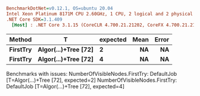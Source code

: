 ``` ini

BenchmarkDotNet=v0.12.1, OS=ubuntu 20.04
Intel Xeon Platinum 8171M CPU 2.60GHz, 1 CPU, 2 logical and 2 physical cores
.NET Core SDK=3.1.409
  [Host] : .NET Core 3.1.15 (CoreCLR 4.700.21.21202, CoreFX 4.700.21.21402), X64 RyuJIT


```
|   Method |                    T | expected | Mean | Error |
|--------- |--------------------- |--------- |-----:|------:|
| **FirstTry** | **Algor(...)+Tree [72]** |        **2** |   **NA** |    **NA** |
| **FirstTry** | **Algor(...)+Tree [72]** |        **4** |   **NA** |    **NA** |

Benchmarks with issues:
  NumberOfVisibleNodes.FirstTry: DefaultJob [T=Algor(...)+Tree [72], expected=2]
  NumberOfVisibleNodes.FirstTry: DefaultJob [T=Algor(...)+Tree [72], expected=4]
